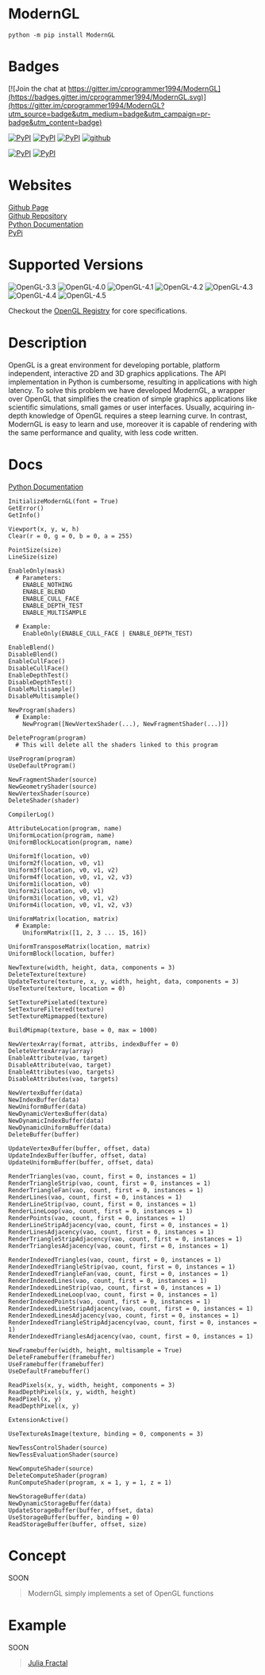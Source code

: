 # ModernGL

```
python -m pip install ModernGL
```

# Badges

[![Join the chat at https://gitter.im/cprogrammer1994/ModernGL](https://badges.gitter.im/cprogrammer1994/ModernGL.svg)](https://gitter.im/cprogrammer1994/ModernGL?utm_source=badge&utm_medium=badge&utm_campaign=pr-badge&utm_content=badge)

[![PyPI](https://img.shields.io/pypi/l/ModernGL.svg)](https://pypi.python.org/pypi/ModernGL)
[![PyPI](https://img.shields.io/pypi/pyversions/ModernGL.svg)](https://pypi.python.org/pypi/ModernGL)
[![PyPI](https://img.shields.io/pypi/v/ModernGL.svg)](https://pypi.python.org/pypi/ModernGL)
[![github](https://img.shields.io/github/tag/cprogrammer1994/ModernGL.svg)](https://github.com/cprogrammer1994/ModernGL)

[![PyPI](https://img.shields.io/pypi/status/ModernGL.svg)](https://pypi.python.org/pypi/ModernGL)
[![PyPI](https://img.shields.io/pypi/dm/ModernGL.svg)](https://pypi.python.org/pypi/ModernGL)

# Websites

[Github Page](http://cprogrammer1994.github.io/ModernGL/)<br>
[Github Repository](https://github.com/cprogrammer1994/ModernGL/)<br>
[Python Documentation](https://pythonhosted.org/ModernGL/)<br>
[PyPi](https://pypi.python.org/pypi/ModernGL/)

# Supported Versions

![OpenGL-3.3](https://raw.githubusercontent.com/cprogrammer1994/libOpenGL.a/master/Badges/OpenGL-33.png)
![OpenGL-4.0](https://raw.githubusercontent.com/cprogrammer1994/libOpenGL.a/master/Badges/OpenGL-40.png)
![OpenGL-4.1](https://raw.githubusercontent.com/cprogrammer1994/libOpenGL.a/master/Badges/OpenGL-41.png)
![OpenGL-4.2](https://raw.githubusercontent.com/cprogrammer1994/libOpenGL.a/master/Badges/OpenGL-42.png)
![OpenGL-4.3](https://raw.githubusercontent.com/cprogrammer1994/libOpenGL.a/master/Badges/OpenGL-43.png)
![OpenGL-4.4](https://raw.githubusercontent.com/cprogrammer1994/libOpenGL.a/master/Badges/OpenGL-44.png)
![OpenGL-4.5](https://raw.githubusercontent.com/cprogrammer1994/libOpenGL.a/master/Badges/OpenGL-45.png)

Checkout the [OpenGL Registry](https://www.opengl.org/registry/) for core specifications.

# Description

OpenGL is a great environment for developing portable, platform independent,
interactive 2D and 3D graphics applications. The API implementation in Python
is cumbersome, resulting in applications with high latency. To solve this
problem we have developed ModernGL, a wrapper over OpenGL that simplifies the
creation of simple graphics applications like scientific simulations, small
games or user interfaces. Usually, acquiring in-depth knowledge of OpenGL
requires a steep learning curve. In contrast, ModernGL is easy to learn and
use, moreover it is capable of rendering with the same performance and
quality, with less code written.

# Docs

[Python Documentation](https://pythonhosted.org/ModernGL/)

```
InitializeModernGL(font = True)
GetError()
GetInfo()

Viewport(x, y, w, h)
Clear(r = 0, g = 0, b = 0, a = 255)

PointSize(size)
LineSize(size)

EnableOnly(mask)
  # Parameters:
    ENABLE_NOTHING
    ENABLE_BLEND
    ENABLE_CULL_FACE
    ENABLE_DEPTH_TEST
    ENABLE_MULTISAMPLE
  
  # Example:
    EnableOnly(ENABLE_CULL_FACE | ENABLE_DEPTH_TEST)

EnableBlend()
DisableBlend()
EnableCullFace()
DisableCullFace()
EnableDepthTest()
DisableDepthTest()
EnableMultisample()
DisableMultisample()

NewProgram(shaders)
  # Example:
    NewProgram([NewVertexShader(...), NewFragmentShader(...)])

DeleteProgram(program)
  # This will delete all the shaders linked to this program

UseProgram(program)
UseDefaultProgram()

NewFragmentShader(source)
NewGeometryShader(source)
NewVertexShader(source)
DeleteShader(shader)

CompilerLog()

AttributeLocation(program, name)
UniformLocation(program, name)
UniformBlockLocation(program, name)

Uniform1f(location, v0)
Uniform2f(location, v0, v1)
Uniform3f(location, v0, v1, v2)
Uniform4f(location, v0, v1, v2, v3)
Uniform1i(location, v0)
Uniform2i(location, v0, v1)
Uniform3i(location, v0, v1, v2)
Uniform4i(location, v0, v1, v2, v3)

UniformMatrix(location, matrix)
  # Example:
    UniformMatrix([1, 2, 3 ... 15, 16])

UniformTransposeMatrix(location, matrix)
UniformBlock(location, buffer)

NewTexture(width, height, data, components = 3)
DeleteTexture(texture)
UpdateTexture(texture, x, y, width, height, data, components = 3)
UseTexture(texture, location = 0)

SetTexturePixelated(texture)
SetTextureFiltered(texture)
SetTextureMipmapped(texture)

BuildMipmap(texture, base = 0, max = 1000)

NewVertexArray(format, attribs, indexBuffer = 0)
DeleteVertexArray(array)
EnableAttribute(vao, target)
DisableAttribute(vao, target)
EnableAttributes(vao, targets)
DisableAttributes(vao, targets)

NewVertexBuffer(data)
NewIndexBuffer(data)
NewUniformBuffer(data)
NewDynamicVertexBuffer(data)
NewDynamicIndexBuffer(data)
NewDynamicUniformBuffer(data)
DeleteBuffer(buffer)

UpdateVertexBuffer(buffer, offset, data)
UpdateIndexBuffer(buffer, offset, data)
UpdateUniformBuffer(buffer, offset, data)

RenderTriangles(vao, count, first = 0, instances = 1)
RenderTriangleStrip(vao, count, first = 0, instances = 1)
RenderTriangleFan(vao, count, first = 0, instances = 1)
RenderLines(vao, count, first = 0, instances = 1)
RenderLineStrip(vao, count, first = 0, instances = 1)
RenderLineLoop(vao, count, first = 0, instances = 1)
RenderPoints(vao, count, first = 0, instances = 1)
RenderLineStripAdjacency(vao, count, first = 0, instances = 1)
RenderLinesAdjacency(vao, count, first = 0, instances = 1)
RenderTriangleStripAdjacency(vao, count, first = 0, instances = 1)
RenderTrianglesAdjacency(vao, count, first = 0, instances = 1)

RenderIndexedTriangles(vao, count, first = 0, instances = 1)
RenderIndexedTriangleStrip(vao, count, first = 0, instances = 1)
RenderIndexedTriangleFan(vao, count, first = 0, instances = 1)
RenderIndexedLines(vao, count, first = 0, instances = 1)
RenderIndexedLineStrip(vao, count, first = 0, instances = 1)
RenderIndexedLineLoop(vao, count, first = 0, instances = 1)
RenderIndexedPoints(vao, count, first = 0, instances = 1)
RenderIndexedLineStripAdjacency(vao, count, first = 0, instances = 1)
RenderIndexedLinesAdjacency(vao, count, first = 0, instances = 1)
RenderIndexedTriangleStripAdjacency(vao, count, first = 0, instances = 1)
RenderIndexedTrianglesAdjacency(vao, count, first = 0, instances = 1)

NewFramebuffer(width, height, multisample = True)
DeleteFramebuffer(framebuffer)
UseFramebuffer(framebuffer)
UseDefaultFramebuffer()

ReadPixels(x, y, width, height, components = 3)
ReadDepthPixels(x, y, width, height)
ReadPixel(x, y)
ReadDepthPixel(x, y)
```

```
ExtensionActive()

UseTextureAsImage(texture, binding = 0, components = 3)

NewTessControlShader(source)
NewTessEvaluationShader(source)

NewComputeShader(source)
DeleteComputeShader(program)
RunComputeShader(program, x = 1, y = 1, z = 1)

NewStorageBuffer(data)
NewDynamicStorageBuffer(data)
UpdateStorageBuffer(buffer, offset, data)
UseStorageBuffer(buffer, binding = 0)
ReadStorageBuffer(buffer, offset, size)
```

# Concept

SOON
> ModernGL simply implements a set of OpenGL functions

# Example

SOON
> [Julia Fractal](https://gist.github.com/cprogrammer1994/ecd69bc181e159305ad6)
